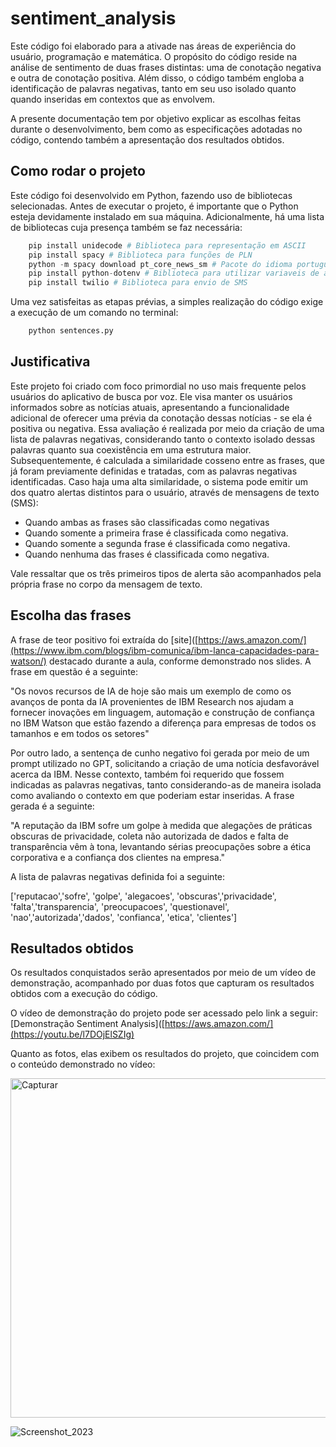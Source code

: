 # sentiment_analysis

Este código foi elaborado para a ativade nas áreas de experiência do usuário, programação e matemática. O propósito do código reside na análise de sentimento de duas frases distintas: uma de conotação negativa e outra de conotação positiva. Além disso, o código também engloba a identificação de palavras negativas, tanto em seu uso isolado quanto quando inseridas em contextos que as envolvem.

A presente documentação tem por objetivo explicar as escolhas feitas durante o desenvolvimento, bem como as especificações adotadas no código, contendo também a apresentação dos resultados obtidos.

## Como rodar o projeto

Este código foi desenvolvido em Python, fazendo uso de bibliotecas selecionadas. Antes de executar o projeto, é importante que o Python esteja devidamente instalado em sua máquina. Adicionalmente, há uma lista de bibliotecas cuja presença também se faz necessária:

```python
    pip install unidecode # Biblioteca para representação em ASCII
    pip install spacy # Biblioteca para funções de PLN
    python -m spacy download pt_core_news_sm # Pacote do idioma português do spacy
    pip install python-dotenv # Biblioteca para utilizar variaveis de ambiente
    pip install twilio # Biblioteca para envio de SMS
```

Uma vez satisfeitas as etapas prévias, a simples realização do código exige a execução de um comando no terminal:

```python
    python sentences.py
```

## Justificativa

Este projeto foi criado com foco primordial no uso mais frequente pelos usuários do aplicativo de busca por voz. Ele visa manter os usuários informados sobre as notícias atuais, apresentando a funcionalidade adicional de oferecer uma prévia da conotação dessas notícias - se ela é positiva ou negativa. Essa avaliação é realizada por meio da criação de uma lista de palavras negativas, considerando tanto o contexto isolado dessas palavras quanto sua coexistência em uma estrutura maior. Subsequentemente, é calculada a similaridade cosseno entre as frases, que já foram previamente definidas e tratadas, com as palavras negativas identificadas. Caso haja uma alta similaridade, o sistema pode emitir um dos quatro alertas distintos para o usuário, através de mensagens de texto (SMS):

  - Quando ambas as frases são classificadas como negativas
  - Quando somente a primeira frase é classificada como negativa.
  - Quando somente a segunda frase é classificada como negativa.
  - Quando nenhuma das frases é classificada como negativa.

Vale ressaltar que os três primeiros tipos de alerta são acompanhados pela própria frase no corpo da mensagem de texto.

## Escolha das frases

A frase de teor positivo foi extraída do [site]([https://aws.amazon.com/](https://www.ibm.com/blogs/ibm-comunica/ibm-lanca-capacidades-para-watson/) destacado durante a aula, conforme demonstrado nos slides. A frase em questão é a seguinte:

"Os novos recursos de IA de hoje são mais um exemplo de como os avanços de ponta da IA provenientes de IBM Research nos ajudam a fornecer inovações em linguagem, automação e construção de confiança no IBM Watson que estão fazendo a diferença para empresas de todos os tamanhos e em todos os setores"

Por outro lado, a sentença de cunho negativo foi gerada por meio de um prompt utilizado no GPT, solicitando a criação de uma notícia desfavorável acerca da IBM. Nesse contexto, também foi requerido que fossem indicadas as palavras negativas, tanto considerando-as de maneira isolada como avaliando o contexto em que poderiam estar inseridas. A frase gerada é a seguinte:

"A reputação da IBM sofre um golpe à medida que alegações de práticas obscuras de privacidade, coleta não autorizada de dados e falta de transparência vêm à tona, levantando sérias preocupações sobre a ética corporativa e a confiança dos clientes na empresa."

A lista de palavras negativas definida foi a seguinte:

['reputacao','sofre', 'golpe', 'alegacoes', 'obscuras','privacidade', 'falta','transparencia', 'preocupacoes', 'questionavel', 'nao','autorizada','dados', 'confianca', 'etica', 'clientes']

## Resultados obtidos

Os resultados conquistados serão apresentados por meio de um vídeo de demonstração, acompanhado por duas fotos que capturam os resultados obtidos com a execução do código.

O vídeo de demonstração do projeto pode ser acessado pelo link a seguir:
[Demonstração Sentiment Analysis]([https://aws.amazon.com/](https://youtu.be/l7DOjElSZIg)

Quanto as fotos, elas exibem os resultados do projeto, que coincidem com o conteúdo demonstrado no vídeo:

<img width="543" alt="Capturar" src="https://github.com/brun0meira/sentiment_analysis/assets/99202553/bd9006a6-79c5-4bdb-a2c2-16b78225a01b">

![Screenshot_2023](https://github.com/brun0meira/sentiment_analysis/assets/99202553/0f1c6884-12ff-41e6-b3d8-d8f93d6c3f39)

